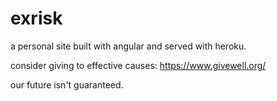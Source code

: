 # exrisk
a personal site built with angular and served with heroku.

consider giving to effective causes: https://www.givewell.org/

our future isn't guaranteed.